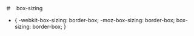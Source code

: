 ＃　box-sizing
* {
  -webkit-box-sizing: border-box;
     -moz-box-sizing: border-box;
          box-sizing: border-box;
}